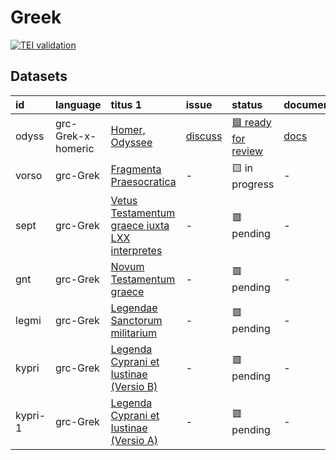 # Greek
[![TEI validation](https://github.com/TITUS-2-0/greek/actions/workflows/validate_data.yaml/badge.svg?branch=main)](https://github.com/TITUS-2-0/greek/actions/workflows/validate_data.yaml)
## Datasets
| id      | language           | titus 1                                                                                                         | issue                                                  | status                                                           | documentation                                                     |
|:--------|:-------------------|:----------------------------------------------------------------------------------------------------------------|:-------------------------------------------------------|:-----------------------------------------------------------------|:------------------------------------------------------------------|
| odyss   | grc-Grek-x-homeric | [Homer, Odyssee](http://titus.uni-frankfurt.de/texte/etcs/grie/homer/odyssee/odyss.htm)                         | [discuss](https://github.com/TITUS-2-0/greek/issues/1) | [🟦 ready for review](https://github.com/TITUS-2-0/greek/pull/2) | [docs](https://titus2.uni-frankfurt.de/docs/tei/greek.html#odyss) |
| vorso   | grc-Grek           | [Fragmenta Praesocratica](http://titus.uni-frankfurt.de/texte/etcs/grie/vorsokr/vorso.htm)                      | -                                                      | 🟨 in progress                                                   | -                                                                 |
| sept    | grc-Grek           | [Vetus Testamentum graece iuxta LXX interpretes](http://titus.uni-frankfurt.de/texte/etcs/grie/sept/sept.htm)   | -                                                      | 🟥 pending                                                       | -                                                                 |
| gnt     | grc-Grek           | [Novum Testamentum graece](http://titus.uni-frankfurt.de/texte/etcs/grie/gnt/gnt.htm)                           | -                                                      | 🟥 pending                                                       | -                                                                 |
| legmi   | grc-Grek           | [Legendae Sanctorum militarium](http://titus.uni-frankfurt.de/texte/etcs/grie/agio/legmilit/legmi.htm)          | -                                                      | 🟥 pending                                                       | -                                                                 |
| kypri   | grc-Grek           | [Legenda Cyprani et Iustinae (Versio B)](http://titus.uni-frankfurt.de/texte/etcs/grie/agio/kyprianb/kypri.htm) | -                                                      | 🟥 pending                                                       | -                                                                 |
| kypri-1 | grc-Grek           | [Legenda Cyprani et Iustinae (Versio A)](http://titus.uni-frankfurt.de/texte/etcs/grie/agio/kypriana/kypri.htm) | -                                                      | 🟥 pending                                                       | -                                                                 |